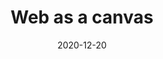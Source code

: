 ---
layout: post
title: "Web as a canvas"
date: 2020-12-20
categories: JAVASCRIPT
description: Coding exercises
---